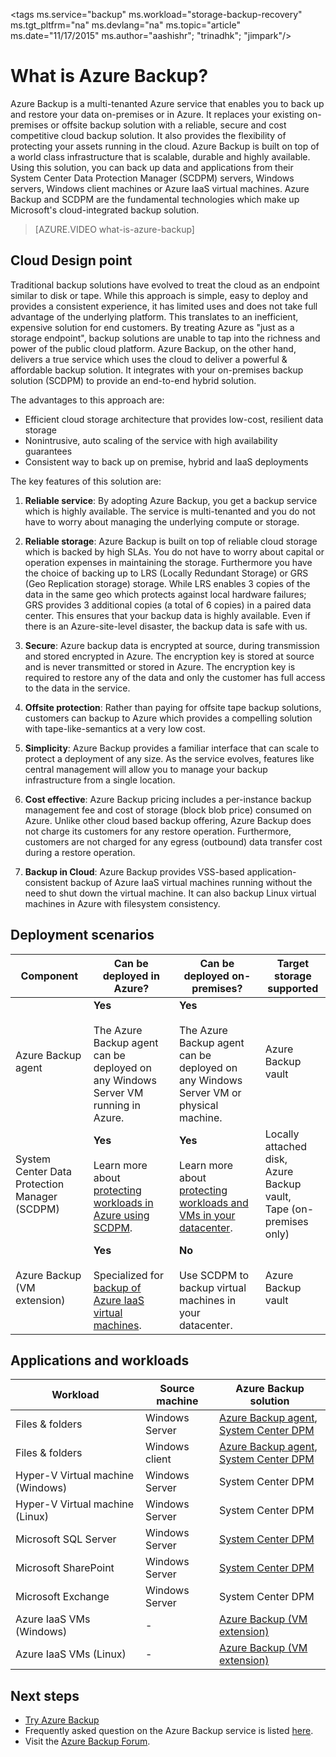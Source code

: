 <properties
	pageTitle="What is Azure Backup? | Microsoft Azure"
	description="With Azure Backup and recovery services you can backup and restore data and applications from Windows servers, Windows client machines, SCDPM servers or Azure virtual machines."
	services="backup"
	documentationCenter=""
	authors="trinadhk"
	manager="shreeshd"
	editor="tysonn"
	keywords="backup and restore; recovery services"/>

<tags
	ms.service="backup"
	ms.workload="storage-backup-recovery"
	ms.tgt_pltfrm="na"
	ms.devlang="na"
	ms.topic="article"
	ms.date="11/17/2015"
	ms.author="aashishr"; "trinadhk"; "jimpark"/>

# What is Azure Backup?
Azure Backup is a multi-tenanted Azure service that enables you to back up and restore your data on-premises or in Azure. It replaces your existing on-premises or offsite backup solution with a reliable, secure and cost competitive cloud backup solution. It also provides the flexibility of protecting your assets running in the cloud. Azure Backup is built on top of a world class infrastructure that is scalable, durable and highly available. Using this solution, you can back up data and applications from their System Center Data Protection Manager (SCDPM) servers, Windows servers, Windows client machines or Azure IaaS virtual machines. Azure Backup and SCDPM are the fundamental technologies which make up Microsoft's cloud-integrated backup solution.

> [AZURE.VIDEO what-is-azure-backup]

## Cloud Design point
Traditional backup solutions have evolved to treat the cloud as an endpoint similar to disk or tape. While this approach is simple, easy to deploy and provides a consistent experience, it has limited uses and does not take full advantage of the underlying platform. This translates to an inefficient, expensive solution for end customers. By treating Azure as "just as a storage endpoint", backup solutions are unable to tap into the richness and power of the public cloud platform. Azure Backup, on the other hand, delivers a true service which uses the cloud to deliver a powerful & affordable backup solution. It integrates with your on-premises backup solution (SCDPM) to provide an end-to-end hybrid solution.

The advantages to this approach are:

- Efficient cloud storage architecture that provides low-cost, resilient data storage
- Nonintrusive, auto scaling of the service with high availability guarantees
- Consistent way to back up on premise, hybrid and IaaS deployments

The key features of this solution are:

1. **Reliable service**: By adopting Azure Backup, you get a backup service which is highly available. The service is multi-tenanted and you do not have to worry about managing the underlying compute or storage.

2. **Reliable storage**: Azure Backup is built on top of reliable cloud storage which is backed by high SLAs. You do not have to worry about capital or operation expenses in maintaining the storage. Furthermore you have the choice of backing up to LRS (Locally Redundant Storage) or GRS (Geo Replication storage) storage. While LRS enables 3 copies of the data in the same geo which protects against local hardware failures; GRS provides 3 additional copies (a total of 6 copies) in a paired data center. This ensures that your backup data is highly available. Even if there is an Azure-site-level disaster, the backup data is safe with us.

3. **Secure**: Azure backup data is encrypted at source, during transmission and stored encrypted in Azure.  The encryption key is stored at source and is never transmitted or stored in Azure. The encryption key is required to restore any of the data and only the customer has full access to the data in the service.

4. **Offsite protection**: Rather than paying for offsite tape backup solutions, customers can backup to Azure which provides a compelling solution with tape-like-semantics at a very low cost.

5. **Simplicity**: Azure Backup provides a familiar interface that can scale to protect a deployment of any size.  As the service evolves, features like central management will allow you to manage your backup infrastructure from a single location.

6. **Cost effective**:  Azure Backup pricing includes a per-instance backup management fee and cost of storage (block blob price) consumed on Azure.  Unlike other cloud based backup offering, Azure Backup does not charge its customers for any restore operation. Furthermore, customers are not charged for any egress (outbound) data transfer cost during a restore operation.

7. **Backup in Cloud**: Azure Backup provides VSS-based application-consistent backup of Azure IaaS virtual machines running without the need to shut down the virtual machine. It can also backup Linux virtual machines in Azure with filesystem consistency.


## Deployment scenarios
| Component | Can be deployed in Azure? | Can be deployed on-premises? | Target storage supported|
| --- | --- | --- | --- |
| Azure Backup agent | **Yes** <br><br>The Azure Backup agent can be deployed on any Windows Server VM running in Azure. | **Yes** <br><br>The Azure Backup agent can be deployed on any Windows Server VM or physical machine. | Azure Backup vault |
| System Center Data Protection Manager (SCDPM) | **Yes** <br><br>Learn more about [protecting workloads in Azure using SCDPM](http://blogs.technet.com/b/dpm/archive/2014/09/02/azure-iaas-workload-protection-using-data-protection-manager.aspx). | **Yes** <br><br>Learn more about [protecting workloads and VMs in your datacenter](https://technet.microsoft.com/en-us/library/hh758173.aspx). | Locally attached disk,<br>Azure Backup vault,<br>Tape (on-premises only) |
| Azure Backup (VM extension) | **Yes** <br><br>Specialized for [backup of Azure IaaS virtual machines](backup-azure-vms-introduction.md). | **No** <br><br>Use SCDPM to backup virtual machines in your datacenter. | Azure Backup vault |


## Applications and workloads

| Workload | Source machine | Azure Backup solution |
| --- | --- |---|
| Files & folders | Windows Server | [Azure Backup agent](backup-configure-vault.md),<br> [System Center DPM](backup-azure-dpm-introduction.md) |
| Files & folders | Windows client | [Azure Backup agent](backup-configure-vault.md),<br> [System Center DPM](backup-azure-dpm-introduction.md) |
| Hyper-V Virtual machine (Windows) | Windows Server | System Center DPM |
| Hyper-V Virtual machine (Linux) | Windows Server | System Center DPM |
| Microsoft SQL Server | Windows Server | [System Center DPM](backup-azure-backup-sql.md) |
| Microsoft SharePoint | Windows Server | [System Center DPM](backup-azure-backup-sharepoint.md) |
| Microsoft Exchange |  Windows Server | System Center DPM |
| Azure IaaS VMs (Windows)|  - | [Azure Backup (VM extension)](backup-azure-vms-introduction.md) |
| Azure IaaS VMs (Linux) | - | [Azure Backup (VM extension)](backup-azure-vms-introduction.md) |


## Next steps
- [Try Azure Backup](backup-try-azure-backup-in-10-mins.md)
- Frequently asked question on the Azure Backup service is listed [here](backup-azure-backup-faq.md).
- Visit the [Azure Backup Forum](http://go.microsoft.com/fwlink/p/?LinkId=290933).
